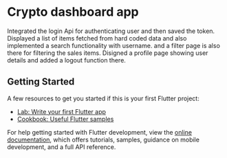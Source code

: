 # Crypto dashboard app

Integrated the login Api for authenticating user and then saved the token. Displayed a list of items fetched from hard coded data and also implemented a search functionality with username. and a filter page is also there for filtering the sales items. Disigned a profile page showing user details and added a logout function there.


## Getting Started

A few resources to get you started if this is your first Flutter project:

- [Lab: Write your first Flutter app](https://docs.flutter.dev/get-started/codelab)
- [Cookbook: Useful Flutter samples](https://docs.flutter.dev/cookbook)

For help getting started with Flutter development, view the
[online documentation](https://docs.flutter.dev/), which offers tutorials,
samples, guidance on mobile development, and a full API reference.
